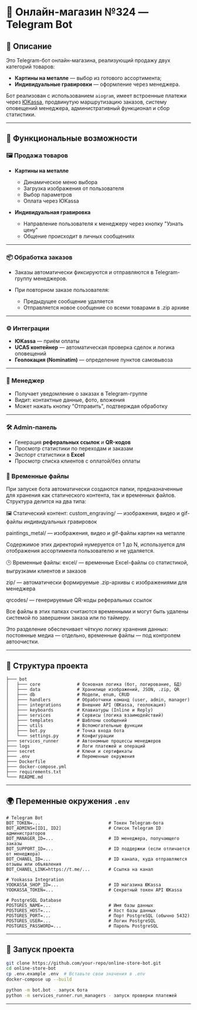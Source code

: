 # 🛒 Онлайн-магазин №324 — Telegram Bot

## 📌 Описание

Это Telegram-бот онлайн-магазина, реализующий продажу двух категорий товаров:

* **Картины на металле** — выбор из готового ассортимента;
* **Индивидуальные гравировки** — оформление через менеджера.

Бот реализован с использованием `aiogram`, имеет встроенные платежи через [ЮKassa](w), продвинутую маршрутизацию заказов, систему оповещений менеджера, административный функционал и сбор статистики.

---

## 🔧 Функциональные возможности

### 🖼 Продажа товаров

* **Картины на металле**

  * Динамическое меню выбора
  * Загрузка изображения от пользователя
  * Выбор параметров
  * Оплата через ЮKassa

* **Индивидуальная гравировка**

  * Направление пользователя к менеджеру через кнопку "Узнать цену"
  * Общение происходит в личных сообщениях

---

### 📦 Обработка заказов

* Заказы автоматически фиксируются и отправляются в Telegram-группу менеджеров.
* При повторном заказе пользователя:

  * Предыдущее сообщение удаляется
  * Отправляется новое сообщение со всеми товарами в .zip архиве

---

### ⚙ Интеграции

* **ЮKassa** — приём оплаты
* **UCAS контейнер** — автоматическая проверка сделок и логика оповещений
* **Геолокация (Nominatim)** — определение пунктов самовывоза

---

### 👤 Менеджер

* Получает уведомление о заказах в Telegram-группе
* Видит: контактные данные, фото, вложения
* Может нажать кнопку "Отправить", подтверждая обработку

---

### 🛠 Admin-панель

* Генерация **реферальных ссылок** и **QR-кодов**
* Просмотр статистики по переходам и заказам
* Экспорт статистики в **Excel**
* Просмотр списка клиентов с оплатой/без оплаты

### 📎 Временные файлы

При запуске бота автоматически создаются папки, предназначенные для хранения как статического контента, так и временных файлов. Структура делится на два типа:

🖼 Статический контент:
custom_engraving/ — изображения, видео и gif-файлы индивидуальных гравировок

paintings_metal/ — изображения, видео и gif-файлы картин на металле

Содержимое этих директорий нумеруется от 1 до N, используется для отображения ассортимента пользователю и не удаляется.

🕒 Временные файлы:
excel/ — временные Excel-файлы со статистикой, выгрузками клиентов и заказов

zip/ — автоматически формируемые .zip-архивы с изображениями для менеджера

qrcodes/ — генерируемые QR-коды реферальных ссылок

Все файлы в этих папках считаются временными и могут быть удалены системой по завершении заказа или по таймеру.

Это разделение обеспечивает чёткую логику хранения данных: постоянные медиа — отдельно, временные файлы — под контролем автоочистки.

---

## 📁 Структура проекта

```
├─── bot
│   ├─── core              # Основная логика (бот, логирование, БД)
│   ├─── data              # Хранилище изображений, JSON, .zip, QR
│   ├─── db                # Модели, enum, CRUD
│   ├─── handlers          # Обработчики команд (user, admin, manager)
│   ├─── integrations      # Внешние API (ЮKassa, геолокация)
│   ├─── keyboards         # Клавиатуры (Inline и Reply)
│   ├─── services          # Сервисы (логика взаимодействий)
│   ├─── templates         # Шаблоны сообщений
│   ├─── utils             # Вспомогательные функции
│   ├─── bot.py            # Точка входа бота
│   └─── settings.py       # Конфигурации
├─── services_runner       # Автономные процессы менеджеров
├─── logs                  # Логи платежей и операций
├─── secret                # Ключи и сертификаты
├─── .env                  # Переменные окружения
├─── Dockerfile
├─── docker-compose.yml
├─── requirements.txt
└─── README.md
```

---

## 🌍 Переменные окружения `.env`

```env
# Telegram Bot
BOT_TOKEN=...                          # Токен Telegram-бота
BOT_ADMINS=[ID1, ID2]                  # Список Telegram ID администраторов
BOT_MANAGER_ID=...                     # ID менеджера, получающего заказы
BOT_SUPPORT_ID=...                     # ID поддержки (если отличается от менеджера)
BOT_CHANEL_ID=...                      # ID канала, куда отправляются отзывы или объявления
BOT_CHANEL_LINK=https://t.me/...       # Ссылка на канал

# Yookassa Integration
YOOKASSA_SHOP_ID=...                   # ID магазина ЮKassa
YOOKASSA_TOKEN=...                     # Секретный токен API ЮKassa

# PostgreSQL Database
POSTGRES_NAME=...                      # Имя базы данных
POSTGRES_HOST=...                      # Хост базы данных
POSTGRES_PORT=...                      # Порт PostgreSQL (обычно 5432)
POSTGRES_USER=...                      # Логин PostgreSQL
POSTGRES_PASSWORD=...                  # Пароль PostgreSQL
```

---

## 🚀 Запуск проекта

```bash
git clone https://github.com/your-repo/online-store-bot.git
cd online-store-bot
cp .env.example .env  # Вставьте свои значения в .env
docker-compose up --build
```

```bash
python -m bot.bot - запуск бота
python -m services_runner.run_managers - запуск проверки платежей
```

---
